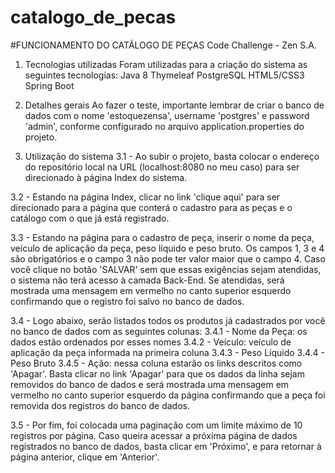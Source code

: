 # catalogo_de_pecas
#FUNCIONAMENTO DO CATÁLOGO DE PEÇAS
Code Challenge - Zen S.A.

1. Tecnologias utilizadas
Foram utilizadas para a criação do sistema as seguintes tecnologias:
Java 8
Thymeleaf
PostgreSQL
HTML5/CSS3
Spring Boot

2. Detalhes gerais
Ao fazer o teste, importante lembrar de criar o banco de dados com o nome 'estoquezensa',
username 'postgres' e password 'admin', conforme configurado no arquivo application.properties
do projeto.

3. Utilização do sistema
3.1 - Ao subir o projeto, basta colocar o endereço do repositório local na URL
(localhost:8080 no meu caso) para ser direcionado à página Index do sistema.

3.2 - Estando na página Index, clicar no link 'clique aqui' para ser direcionado para a página
que conterá o cadastro para as peças e o catálogo com o que já está registrado.

3.3 - Estando na página para o cadastro de peça, inserir o nome da peça, veículo de aplicação da
peça, peso líquido e peso bruto. Os campos 1, 3 e 4 são obrigatórios e o campo 3 não pode ter
valor maior que o campo 4. Caso você clique no botão 'SALVAR' sem que essas exigências sejam
atendidas, o sistema não terá acesso à camada Back-End. Se atendidas, será mostrada uma mensagem
em vermelho no canto superior esquerdo confirmando que o registro foi salvo no banco de dados.

3.4 - Logo abaixo, serão listados todos os produtos já cadastrados por você no banco de dados com
as seguintes colunas:
3.4.1 - Nome da Peça: os dados estão ordenados por esses nomes
3.4.2 - Veículo: veículo de aplicação da peça informada na primeira coluna
3.4.3 - Peso Líquido
3.4.4 - Peso Bruto
3.4.5 - Ação: nessa coluna estarão os links descritos como 'Apagar'. Basta clicar no link 'Apagar'
para que os dados da linha sejam removidos do banco de dados e será mostrada uma mensagem em
vermelho no canto superior esquerdo da página confirmando que a peça foi removida dos registros
do banco de dados.

3.5 - Por fim, foi colocada uma paginação com um limite máximo de 10 registros por página.
Caso queira acessar a próxima página de dados registrados no banco de dados, basta clicar em
'Próximo', e para retornar à página anterior, clique em 'Anterior'.

